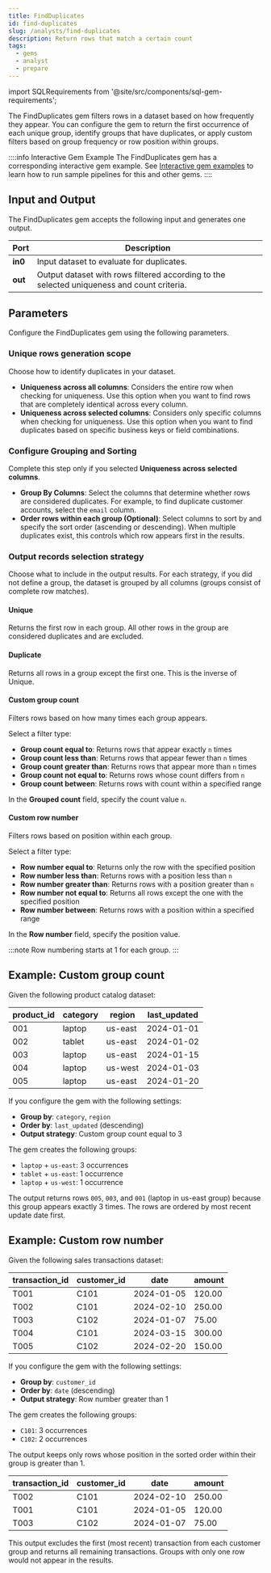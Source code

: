 ```yaml
---
title: FindDuplicates
id: find-duplicates
slug: /analysts/find-duplicates
description: Return rows that match a certain count
tags:
  - gems
  - analyst
  - prepare
---
```


import SQLRequirements from '@site/src/components/sql-gem-requirements';

<SQLRequirements
  execution_engine="SQL Warehouse"
  sql_package_name="ProphecyDatabricksSqlBasics"
  sql_package_version="0.0.12+"
/>

The FindDuplicates gem filters rows in a dataset based on how frequently they appear. You can configure the gem to return the first occurrence of each unique group, identify groups that have duplicates, or apply custom filters based on group frequency or row position within groups.

::::info Interactive Gem Example
The FindDuplicates gem has a corresponding interactive gem example. See [Interactive gem examples](/analysts/gems#interactive-gem-examples) to learn how to run sample pipelines for this and other gems.
::::

## Input and Output

The FindDuplicates gem accepts the following input and generates one output.

| Port    | Description                                                                                |
| ------- | ------------------------------------------------------------------------------------------ |
| **in0** | Input dataset to evaluate for duplicates.                                                  |
| **out** | Output dataset with rows filtered according to the selected uniqueness and count criteria. |

## Parameters

Configure the FindDuplicates gem using the following parameters.

### Unique rows generation scope

Choose how to identify duplicates in your dataset.

- **Uniqueness across all columns**: Considers the entire row when checking for uniqueness. Use this option when you want to find rows that are completely identical across every column.
- **Uniqueness across selected columns**: Considers only specific columns when checking for uniqueness. Use this option when you want to find duplicates based on specific business keys or field combinations.

### Configure Grouping and Sorting

Complete this step only if you selected **Uniqueness across selected columns**.

- **Group By Columns**: Select the columns that determine whether rows are considered duplicates. For example, to find duplicate customer accounts, select the `email` column.
- **Order rows within each group (Optional)**: Select columns to sort by and specify the sort order (ascending or descending). When multiple duplicates exist, this controls which row appears first in the results.

### Output records selection strategy

Choose what to include in the output results. For each strategy, if you did not define a group, the dataset is grouped by all columns (groups consist of complete row matches).

#### Unique

Returns the first row in each group. All other rows in the group are considered duplicates and are excluded.

#### Duplicate

Returns all rows in a group except the first one. This is the inverse of Unique.

#### Custom group count

Filters rows based on how many times each group appears.

Select a filter type:

- **Group count equal to**: Returns rows that appear exactly `n` times
- **Group count less than**: Returns rows that appear fewer than `n` times
- **Group count greater than**: Returns rows that appear more than `n` times
- **Group count not equal to**: Returns rows whose count differs from `n`
- **Group count between**: Returns rows with count within a specified range

In the **Grouped count** field, specify the count value `n`.

#### Custom row number

Filters rows based on position within each group.

Select a filter type:

- **Row number equal to**: Returns only the row with the specified position
- **Row number less than**: Returns rows with a position less than `n`
- **Row number greater than**: Returns rows with a position greater than `n`
- **Row number not equal to**: Returns all rows except the one with the specified position
- **Row number between**: Returns rows with a position within a specified range

In the **Row number** field, specify the position value.

:::note
Row numbering starts at 1 for each group.
:::

## Example: Custom group count

Given the following product catalog dataset:

<div class="table-example">

| product_id | category | region  | last_updated |
| ---------- | -------- | ------- | ------------ |
| 001        | laptop   | us-east | 2024-01-01   |
| 002        | tablet   | us-east | 2024-01-02   |
| 003        | laptop   | us-east | 2024-01-15   |
| 004        | laptop   | us-west | 2024-01-03   |
| 005        | laptop   | us-east | 2024-01-20   |

</div>

If you configure the gem with the following settings:

- **Group by**: `category`, `region`
- **Order by**: `last_updated` (descending)
- **Output strategy**: Custom group count equal to 3

The gem creates the following groups:

- `laptop` + `us-east`: 3 occurrences
- `tablet` + `us-east`: 1 occurrence
- `laptop` + `us-west`: 1 occurrence

The output returns rows `005`, `003`, and `001` (laptop in us-east group) because this group appears exactly 3 times. The rows are ordered by most recent update date first.

## Example: Custom row number

Given the following sales transactions dataset:

<div class="table-example">

| transaction_id | customer_id | date       | amount |
| -------------- | ----------- | ---------- | ------ |
| T001           | C101        | 2024-01-05 | 120.00 |
| T002           | C101        | 2024-02-10 | 250.00 |
| T003           | C102        | 2024-01-07 | 75.00  |
| T004           | C101        | 2024-03-15 | 300.00 |
| T005           | C102        | 2024-02-20 | 150.00 |

</div>

If you configure the gem with the following settings:

- **Group by**: `customer_id`
- **Order by**: `date` (descending)
- **Output strategy**: Row number greater than 1

The gem creates the following groups:

- `C101`: 3 occurrences
- `C102`: 2 occurrences

The output keeps only rows whose position in the sorted order within their group is greater than 1.

<div class="table-example">

| transaction_id | customer_id | date       | amount |
| -------------- | ----------- | ---------- | ------ |
| T002           | C101        | 2024-02-10 | 250.00 |
| T001           | C101        | 2024-01-05 | 120.00 |
| T003           | C102        | 2024-01-07 | 75.00  |

</div>

This output excludes the first (most recent) transaction from each customer group and returns all remaining transactions. Groups with only one row would not appear in the results.
